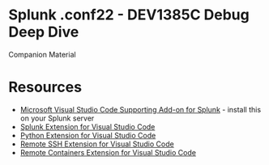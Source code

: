 # Splunk .conf22 - DEV1385C Debug Deep Dive
Companion Material

# Resources
* [Microsoft Visual Studio Code Supporting Add-on for Splunk](https://splunkbase.splunk.com/app/4801/) - install this on your Splunk server
* [Splunk Extension for Visual Studio Code](https://marketplace.visualstudio.com/items?itemName=Splunk.splunk)
* [Python Extension for Visual Studio Code](https://marketplace.visualstudio.com/items?itemName=ms-python.python)
* [Remote SSH Extension for Visual Studio Code](https://marketplace.visualstudio.com/items?itemName=ms-vscode-remote.remote-ssh)
* [Remote Containers Extension for Visual Studio Code](https://marketplace.visualstudio.com/items?itemName=ms-vscode-remote.remote-containers)
